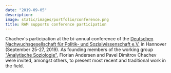 ```yaml
---
date: "2019-09-05"
description: 
image: static/images/portfolio/conference.png
title: RAM supports conference participation
---
```


Chachev's participation at the bi-annual conference of the [Deutschen Nachwuchsgesellschaft für Politik- und Sozialwissenschaft e.V.](https://www.dngps.de/) in Hannover (September 25-27, 2019). As founding members of the working group ["Analytische Soziologie"](http://ag-analytische-soziologie.de/wordpress/ueber-ag/), Florian Andersen and Pavel Dimitrov Chachev were invited, amongst others, to present most recent and traditional work in the field.
